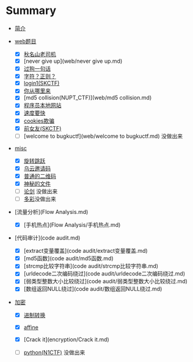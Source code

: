 # Summary

* [简介](README.md)

* [web题目](web.md)
  
  * [x] [秋名山老司机](web/秋名山老司机.md)
  * [x] [never give up](web/never give up.md)
  * [x] [过狗一句话](web/过狗一句话.md)
  * [x] [字符？正则？](web/字符？正则？.md)
  * [x] [login1(SKCTF)](web/login1.md)
  * [x] [你从哪里来](web/你从哪里来.md)
  * [x] [md5 collision(NUPT_CTF)](web/md5 collision.md)
  * [x] [程序员本地网站](web/程序员本地网站.md)
  * [x] [速度要快](web/速度要快.md)
  * [x] [cookies欺骗](web/cookies欺骗.md)
  * [x] [前女友(SKCTF)](web/前女友.md)
  * [ ] [welcome to bugkuctf](web/welcome to bugkuctf.md) 	没做出来
  
* [misc](misc.md)
   * [x] [旋转跳跃](misc/旋转跳跃.md)
   * [x] [乌云邀请码](misc/乌云邀请码.md)
   * [x] [普通的二维码](misc/普通的二维码.md)
   * [x] [神秘的文件](misc/神秘的文件.md)
   * [ ] [论剑](misc/论剑.md)   没做出来
   * [ ] [多彩](misc/多彩.md)没做出来
   
* [流量分析](Flow Analysis.md)
  
  * [x] [手机热点](Flow Analysis/手机热点.md)


* [代码审计](code audit.md)
  
  * [x] [extract变量覆盖](code audit/extract变量覆盖.md)
  * [x] [md5函数](code audit/md5函数.md)
  * [x] [strcmp比较字符串](code audit/strcmp比较字符串.md)
  * [x] [urldecode二次编码绕过](code audit/urldecode二次编码绕过.md)
  * [x] [弱类型整数大小比较绕过](code audit/弱类型整数大小比较绕过.md)
  * [x] [数组返回NULL绕过](code audit/数组返回NULL绕过.md)
  
* [加密](encryption.md)

  * [x] [进制转换](encryption/进制转换.md)
  * [x] [affine](encryption/affine.md)
  * [x] [Crack it](encryption/Crack it.md)
  * [ ] [python(N1CTF)](encryption/python.md)   没做出来
  
  
  



